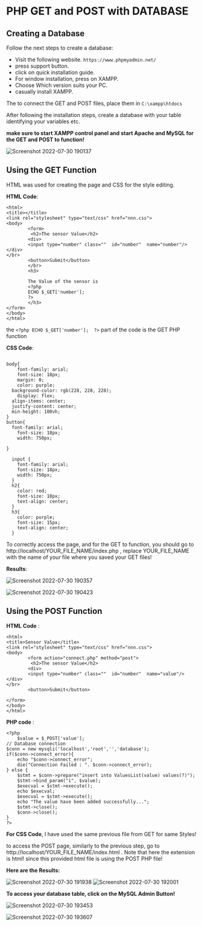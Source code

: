 # PHP GET and POST with DATABASE 

## Creating a Database

Follow the next steps to create a database:

* Visit the following website.
`https://www.phpmyadmin.net/`
* press support button.
* click on quick installation guide. 
* For window installation, press on XAMPP.
* Choose Which version suits your PC.
* casually install XAMPP.

The to connect the GET and POST files, place them in `C:\xampp\htdocs` 

After following the installation steps, create a database with your table identifying your variables etc.


**make sure to start XAMPP control panel and start Apache and MySQL for the GET and POST to function!**

![Screenshot 2022-07-30 190137](https://user-images.githubusercontent.com/109004035/181925657-377aa541-d5dc-4027-8ad4-24c3fca09fe0.jpg)



## Using the GET Function 
HTML was used for creating the page and CSS for the style editing.

**HTML Code**: 

```
<html>
<title></title>
<link rel="stylesheet" type="text/css" href="nnn.css">
<body>
        <form>
         <h2>The sensor Value</h2>
        <div>
        <input type="number" class=""  id="number"  name="number"/>
</div>
</br>
        <button>Submit</button>
        </br>
        <h3>

        The Value of the sensor is
        <?php
        ECHO $_GET['number'];
        ?>
        </h3>
</form>
</body>
</html>
```
 the ` <?php ECHO $_GET['number'];  ?> ` part of the code is the GET PHP function 

**CSS Code**:
```

body{
	font-family: arial;
	font-size: 18px;
	margin: 0;
	color: purple;
  background-color: rgb(228, 228, 228);
	display: flex;
  align-items: center;
  justify-content: center;
  min-height: 100vh;
}
button{
  font-family: arial;
	font-size: 18px;
	width: 750px;

}

  input {
    font-family: arial;
    font-size: 18px;
    width: 750px;
  }
  h2{
    color: red;
    font-size: 18px;
    text-align: center;
  }
  h3{
    color: purple;
    font-size: 15px;
    text-align: center;
  }
```
To correctly access the page, and for the GET to function, you should go to  http://localhost/YOUR_FILE_NAME/index.php  , replace YOUR_FILE_NAME with the name of your file where you saved your GET files!

**Results**:

![Screenshot 2022-07-30 190357](https://user-images.githubusercontent.com/109004035/181925418-773f300f-ecf0-4037-b033-97b0c379f5b8.jpg)

![Screenshot 2022-07-30 190423](https://user-images.githubusercontent.com/109004035/181925417-c1cd8a10-7563-4173-af02-947630dd78a7.jpg)

## Using the POST Function
**HTML Code** : 
```
<html>
<title>Sensor Value</title>
<link rel="stylesheet" type="text/css" href="nnn.css">
<body>
        <form action="connect.php" method="post">
         <h2>The sensor Value</h2>
        <div>
        <input type="number" class=""  id="number"  name="value"/>
</div>
</br>
        <button>Submit</button>
        
</form>
</body>
</html>
```

**PHP code** :
```
<?php
    $value = $_POST['value'];
// Database connection
$conn = new mysqli('localhost','root','','database');
if($conn->connect_error){
    echo "$conn->connect_error";
    die("Connection Failed : ". $conn->connect_error);
} else {
    $stmt = $conn->prepare("insert into ValuesList(value) values(?)");
    $stmt->bind_param("i", $value);
    $execval = $stmt->execute();
    echo $execval;
    $execval = $stmt->execute();
    echo "The value have been added successfully...";
    $stmt->close();
    $conn->close();
}
?>
```
**For CSS Code**, I have used the same previous file from GET for same Styles!

to access the POST page, similarly to the previous step, go to  http://localhost/YOUR_FILE_NAME/index.html  . Note that here the extension is html!
since this provided html file is using the POST PHP file!

**Here are the Results:**

![Screenshot 2022-07-30 191938](https://user-images.githubusercontent.com/109004035/181926026-0c9570a2-4085-4bab-9a80-8511468de1df.jpg)
![Screenshot 2022-07-30 192001](https://user-images.githubusercontent.com/109004035/181928642-ffca19fd-2f16-4fa6-850b-299359bd6d53.jpg)

**To access your database table, click on the MySQL Admin Button!**

![Screenshot 2022-07-30 193453](https://user-images.githubusercontent.com/109004035/181929893-8b660d59-4a69-40fe-907b-566adeb3c72d.jpg)

![Screenshot 2022-07-30 193607](https://user-images.githubusercontent.com/109004035/181930968-4718d003-3900-4619-a1d3-90fa50fe8030.jpg)

















